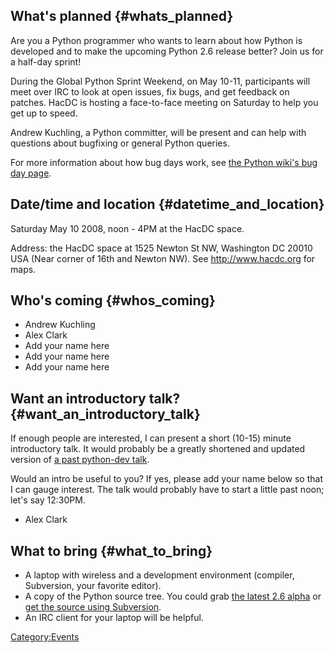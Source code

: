 ## What's planned {#whats_planned}

Are you a Python programmer who wants to learn about how Python is
developed and to make the upcoming Python 2.6 release better? Join us
for a half-day sprint!

During the Global Python Sprint Weekend, on May 10-11, participants will
meet over IRC to look at open issues, fix bugs, and get feedback on
patches. HacDC is hosting a face-to-face meeting on Saturday to help you
get up to speed.

Andrew Kuchling, a Python committer, will be present and can help with
questions about bugfixing or general Python queries.

For more information about how bug days work, see [the Python wiki's bug
day page](http://wiki.python.org/moin/PythonBugDay).

## Date/time and location {#datetime_and_location}

Saturday May 10 2008, noon - 4PM at the HacDC space.

Address: the HacDC space at 1525 Newton St NW, Washington DC 20010 USA
(Near corner of 16th and Newton NW). See <http://www.hacdc.org> for
maps.

## Who's coming {#whos_coming}

-   Andrew Kuchling
-   Alex Clark
-   Add your name here
-   Add your name here
-   Add your name here

## Want an introductory talk? {#want_an_introductory_talk}

If enough people are interested, I can present a short (10-15) minute
introductory talk. It would probably be a greatly shortened and updated
version of [a past python-dev
talk](http://www.amk.ca/talks/python-dev/).

Would an intro be useful to you? If yes, please add your name below so
that I can gauge interest. The talk would probably have to start a
little past noon; let's say 12:30PM.

-   Alex Clark

## What to bring {#what_to_bring}

-   A laptop with wireless and a development environment (compiler,
    Subversion, your favorite editor).
-   A copy of the Python source tree. You could grab [the latest 2.6
    alpha](http://www.python.org/download/releases/2.6/) or [get the
    source using
    Subversion](http://www.python.org/dev/faq/#subversion-svn).
-   An IRC client for your laptop will be helpful.

[Category:Events](Category:Events)
